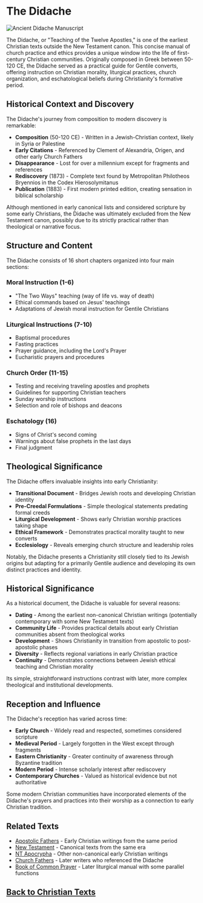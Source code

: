 # The Didache

![Ancient Didache Manuscript](didache_manuscript.jpg)

The Didache, or "Teaching of the Twelve Apostles," is one of the earliest Christian texts outside the New Testament canon. This concise manual of church practice and ethics provides a unique window into the life of first-century Christian communities. Originally composed in Greek between 50-120 CE, the Didache served as a practical guide for Gentile converts, offering instruction on Christian morality, liturgical practices, church organization, and eschatological beliefs during Christianity's formative period.

## Historical Context and Discovery

The Didache's journey from composition to modern discovery is remarkable:

- **Composition** (50-120 CE) - Written in a Jewish-Christian context, likely in Syria or Palestine
- **Early Citations** - Referenced by Clement of Alexandria, Origen, and other early Church Fathers
- **Disappearance** - Lost for over a millennium except for fragments and references
- **Rediscovery** (1873) - Complete text found by Metropolitan Philotheos Bryennios in the Codex Hierosolymitanus
- **Publication** (1883) - First modern printed edition, creating sensation in biblical scholarship

Although mentioned in early canonical lists and considered scripture by some early Christians, the Didache was ultimately excluded from the New Testament canon, possibly due to its strictly practical rather than theological or narrative focus.

## Structure and Content

The Didache consists of 16 short chapters organized into four main sections:

### Moral Instruction (1-6)
- "The Two Ways" teaching (way of life vs. way of death)
- Ethical commands based on Jesus' teachings
- Adaptations of Jewish moral instruction for Gentile Christians

### Liturgical Instructions (7-10)
- Baptismal procedures
- Fasting practices
- Prayer guidance, including the Lord's Prayer
- Eucharistic prayers and procedures

### Church Order (11-15)
- Testing and receiving traveling apostles and prophets
- Guidelines for supporting Christian teachers
- Sunday worship instructions
- Selection and role of bishops and deacons

### Eschatology (16)
- Signs of Christ's second coming
- Warnings about false prophets in the last days
- Final judgment

## Theological Significance

The Didache offers invaluable insights into early Christianity:

- **Transitional Document** - Bridges Jewish roots and developing Christian identity
- **Pre-Creedal Formulations** - Simple theological statements predating formal creeds
- **Liturgical Development** - Shows early Christian worship practices taking shape
- **Ethical Framework** - Demonstrates practical morality taught to new converts
- **Ecclesiology** - Reveals emerging church structure and leadership roles

Notably, the Didache presents a Christianity still closely tied to its Jewish origins but adapting for a primarily Gentile audience and developing its own distinct practices and identity.

## Historical Significance

As a historical document, the Didache is valuable for several reasons:

- **Dating** - Among the earliest non-canonical Christian writings (potentially contemporary with some New Testament texts)
- **Community Life** - Provides practical details about early Christian communities absent from theological works
- **Development** - Shows Christianity in transition from apostolic to post-apostolic phases
- **Diversity** - Reflects regional variations in early Christian practice
- **Continuity** - Demonstrates connections between Jewish ethical teaching and Christian morality

Its simple, straightforward instructions contrast with later, more complex theological and institutional developments.

## Reception and Influence

The Didache's reception has varied across time:

- **Early Church** - Widely read and respected, sometimes considered scripture
- **Medieval Period** - Largely forgotten in the West except through fragments
- **Eastern Christianity** - Greater continuity of awareness through Byzantine tradition
- **Modern Period** - Intense scholarly interest after rediscovery
- **Contemporary Churches** - Valued as historical evidence but not authoritative

Some modern Christian communities have incorporated elements of the Didache's prayers and practices into their worship as a connection to early Christian tradition.

## Related Texts

- [Apostolic Fathers](./apostolic_fathers.md) - Early Christian writings from the same period
- [New Testament](./new_testament.md) - Canonical texts from the same era
- [NT Apocrypha](./nt_apocrypha.md) - Other non-canonical early Christian writings
- [Church Fathers](./church_fathers.md) - Later writers who referenced the Didache
- [Book of Common Prayer](./book_of_common_prayer.md) - Later liturgical manual with some parallel functions

## [Back to Christian Texts](./README.md)
